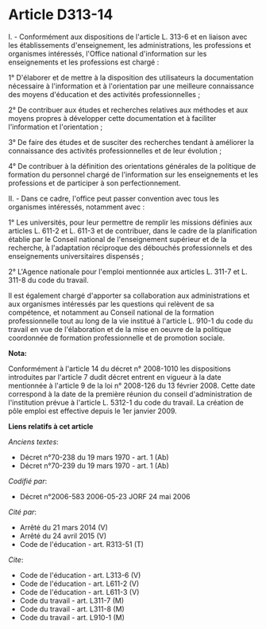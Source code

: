 # Article D313-14

I. - Conformément aux dispositions de l'article L. 313-6 et en liaison avec les établissements d'enseignement, les
administrations, les professions et organismes intéressés, l'Office national d'information sur les enseignements et les
professions est chargé :

1° D'élaborer et de mettre à la disposition des utilisateurs la documentation nécessaire à l'information et à l'orientation
par une meilleure connaissance des moyens d'éducation et des activités professionnelles ;

2° De contribuer aux études et recherches relatives aux méthodes et aux moyens propres à développer cette documentation et à
faciliter l'information et l'orientation ;

3° De faire des études et de susciter des recherches tendant à améliorer la connaissance des activités professionnelles et de
leur évolution ;

4° De contribuer à la définition des orientations générales de la politique de formation du personnel chargé de l'information
sur les enseignements et les professions et de participer à son perfectionnement.

II. - Dans ce cadre, l'office peut passer convention avec tous les organismes intéressés, notamment avec :

1° Les universités, pour leur permettre de remplir les missions définies aux articles L. 611-2 et L. 611-3 et de contribuer,
dans le cadre de la planification établie par le Conseil national de l'enseignement supérieur et de la recherche, à
l'adaptation réciproque des débouchés professionnels et des enseignements universitaires dispensés ;

2° L'Agence nationale pour l'emploi mentionnée aux articles L. 311-7 et L. 311-8 du code du travail.

Il est également chargé d'apporter sa collaboration aux administrations et aux organismes intéressés par les questions qui
relèvent de sa compétence, et notamment au Conseil national de la formation professionnelle tout au long de la vie institué à
l'article L. 910-1 du code du travail en vue de l'élaboration et de la mise en oeuvre de la politique coordonnée de formation
professionnelle et de promotion sociale.

**Nota:**

Conformément à l'article 14 du décret n° 2008-1010 les dispositions introduites par l'article 7 dudit décret entrent en
vigueur à la date mentionnée à l'article 9 de la loi n° 2008-126 du 13 février 2008. Cette date correspond à la date de la
première réunion du conseil d'administration de l'institution prévue à l'article L. 5312-1 du code du travail. La création de
pôle emploi est effective depuis le 1er janvier 2009.

**Liens relatifs à cet article**

_Anciens textes_:

  - Décret n°70-238 du 19 mars 1970 - art. 1 (Ab)
  - Décret n°70-239 du 19 mars 1970 - art. 1 (Ab)

_Codifié par_:

  - Décret n°2006-583 2006-05-23 JORF 24 mai 2006

_Cité par_:

  - Arrêté du 21 mars 2014 (V)
  - Arrêté du 24 avril 2015 (V)
  - Code de l'éducation - art. R313-51 (T)

_Cite_:

  - Code de l'éducation - art. L313-6 (V)
  - Code de l'éducation - art. L611-2 (V)
  - Code de l'éducation - art. L611-3 (V)
  - Code du travail - art. L311-7 (M)
  - Code du travail - art. L311-8 (M)
  - Code du travail - art. L910-1 (M)
